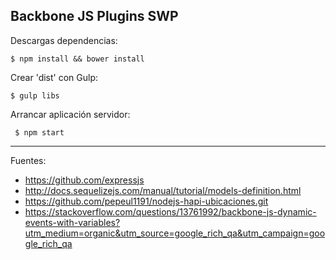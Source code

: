 ## Backbone JS Plugins SWP

Descargas dependencias:

    $ npm install && bower install

Crear 'dist' con Gulp:

    $ gulp libs

Arrancar aplicación servidor:

	 $ npm start

---

Fuentes:

+ https://github.com/expressjs
+ http://docs.sequelizejs.com/manual/tutorial/models-definition.html
+ https://github.com/pepeul1191/nodejs-hapi-ubicaciones.git
+ https://stackoverflow.com/questions/13761992/backbone-js-dynamic-events-with-variables?utm_medium=organic&utm_source=google_rich_qa&utm_campaign=google_rich_qa
